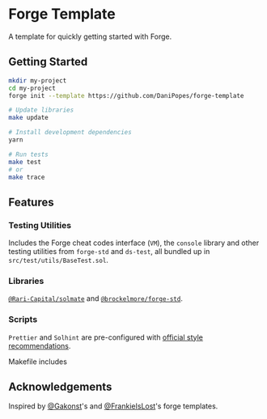 # Forge Template

A template for quickly getting started with Forge.

## Getting Started

```sh
mkdir my-project
cd my-project
forge init --template https://github.com/DaniPopes/forge-template

# Update libraries
make update

# Install development dependencies
yarn

# Run tests
make test
# or
make trace
```

## Features

### Testing Utilities

Includes the Forge cheat codes interface (`VM`), the `console` library and other testing utilities from `forge-std` and `ds-test`, all bundled up in `src/test/utils/BaseTest.sol`.

### Libraries

[`@Rari-Capital/solmate`](https://github.com/Rari-Capital/solmate) and [`@brockelmore/forge-std`](https://github.com/brockelmore/forge-std).

### Scripts

`Prettier` and `Solhint` are pre-configured with [official style recommendations](https://docs.soliditylang.org/en/latest/style-guide.html).

Makefile includes 

## Acknowledgements

Inspired by [@Gakonst](https://github.com/gakonst/)'s and [@FrankieIsLost](https://github.com/FrankieIsLost/forge-template)'s forge templates.
